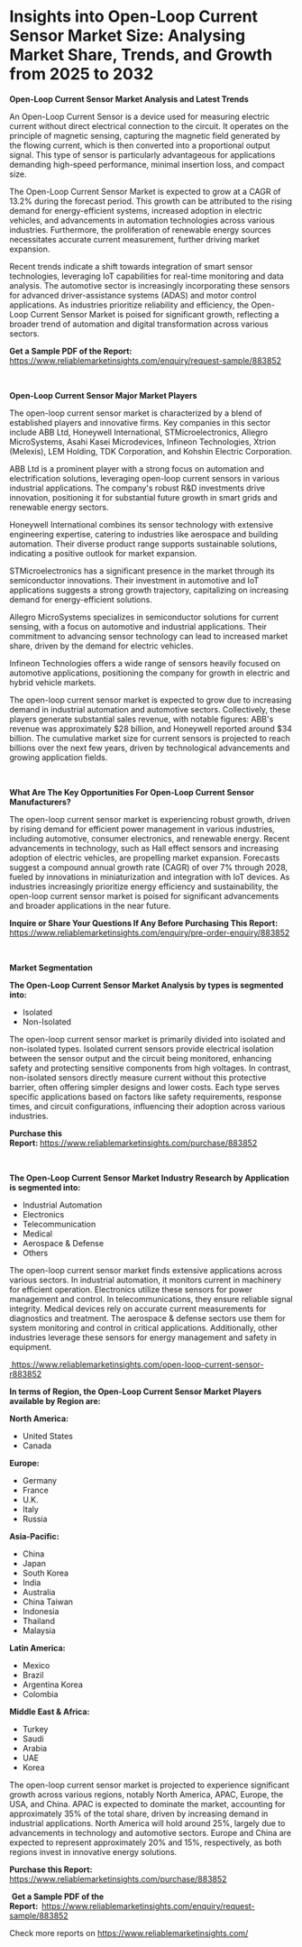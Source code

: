 <p><h1>Insights into Open-Loop Current Sensor Market Size: Analysing Market Share, Trends, and Growth from 2025 to 2032</h1></p><p><strong>Open-Loop Current Sensor Market Analysis and Latest Trends</strong></p>
<p><p>An Open-Loop Current Sensor is a device used for measuring electric current without direct electrical connection to the circuit. It operates on the principle of magnetic sensing, capturing the magnetic field generated by the flowing current, which is then converted into a proportional output signal. This type of sensor is particularly advantageous for applications demanding high-speed performance, minimal insertion loss, and compact size.</p><p>The Open-Loop Current Sensor Market is expected to grow at a CAGR of 13.2% during the forecast period. This growth can be attributed to the rising demand for energy-efficient systems, increased adoption in electric vehicles, and advancements in automation technologies across various industries. Furthermore, the proliferation of renewable energy sources necessitates accurate current measurement, further driving market expansion.</p><p>Recent trends indicate a shift towards integration of smart sensor technologies, leveraging IoT capabilities for real-time monitoring and data analysis. The automotive sector is increasingly incorporating these sensors for advanced driver-assistance systems (ADAS) and motor control applications. As industries prioritize reliability and efficiency, the Open-Loop Current Sensor Market is poised for significant growth, reflecting a broader trend of automation and digital transformation across various sectors.</p></p>
<p><strong>Get a Sample PDF of the Report:&nbsp;</strong> <a href="https://www.reliablemarketinsights.com/enquiry/request-sample/883852?utm_campaign=2441&utm_medium=2&utm_source=Github&utm_content=ia&utm_term=22032025&utm_id=open-loop-current-sensor">https://www.reliablemarketinsights.com/enquiry/request-sample/883852</a></p>
<p>&nbsp;</p>
<p><strong>Open-Loop Current Sensor Major Market Players</strong></p>
<p><p>The open-loop current sensor market is characterized by a blend of established players and innovative firms. Key companies in this sector include ABB Ltd, Honeywell International, STMicroelectronics, Allegro MicroSystems, Asahi Kasei Microdevices, Infineon Technologies, Xtrion (Melexis), LEM Holding, TDK Corporation, and Kohshin Electric Corporation. </p><p>ABB Ltd is a prominent player with a strong focus on automation and electrification solutions, leveraging open-loop current sensors in various industrial applications. The company's robust R&D investments drive innovation, positioning it for substantial future growth in smart grids and renewable energy sectors.</p><p>Honeywell International combines its sensor technology with extensive engineering expertise, catering to industries like aerospace and building automation. Their diverse product range supports sustainable solutions, indicating a positive outlook for market expansion.</p><p>STMicroelectronics has a significant presence in the market through its semiconductor innovations. Their investment in automotive and IoT applications suggests a strong growth trajectory, capitalizing on increasing demand for energy-efficient solutions.</p><p>Allegro MicroSystems specializes in semiconductor solutions for current sensing, with a focus on automotive and industrial applications. Their commitment to advancing sensor technology can lead to increased market share, driven by the demand for electric vehicles.</p><p>Infineon Technologies offers a wide range of sensors heavily focused on automotive applications, positioning the company for growth in electric and hybrid vehicle markets.</p><p>The open-loop current sensor market is expected to grow due to increasing demand in industrial automation and automotive sectors. Collectively, these players generate substantial sales revenue, with notable figures: ABB's revenue was approximately $28 billion, and Honeywell reported around $34 billion. The cumulative market size for current sensors is projected to reach billions over the next few years, driven by technological advancements and growing application fields.</p></p>
<p>&nbsp;</p>
<p><strong>What Are The Key Opportunities For Open-Loop Current Sensor Manufacturers?</strong></p>
<p><p>The open-loop current sensor market is experiencing robust growth, driven by rising demand for efficient power management in various industries, including automotive, consumer electronics, and renewable energy. Recent advancements in technology, such as Hall effect sensors and increasing adoption of electric vehicles, are propelling market expansion. Forecasts suggest a compound annual growth rate (CAGR) of over 7% through 2028, fueled by innovations in miniaturization and integration with IoT devices. As industries increasingly prioritize energy efficiency and sustainability, the open-loop current sensor market is poised for significant advancements and broader applications in the near future.</p></p>
<p><strong>Inquire or Share Your Questions If Any Before Purchasing This Report:</strong> <a href="https://www.reliablemarketinsights.com/enquiry/pre-order-enquiry/883852?utm_campaign=2441&utm_medium=2&utm_source=Github&utm_content=ia&utm_term=22032025&utm_id=open-loop-current-sensor">https://www.reliablemarketinsights.com/enquiry/pre-order-enquiry/883852</a></p>
<p>&nbsp;</p>
<p><strong>Market Segmentation</strong></p>
<p><strong>The Open-Loop Current Sensor Market Analysis by types is segmented into:</strong></p>
<p><ul><li>Isolated</li><li>Non-Isolated</li></ul></p>
<p><p>The open-loop current sensor market is primarily divided into isolated and non-isolated types. Isolated current sensors provide electrical isolation between the sensor output and the circuit being monitored, enhancing safety and protecting sensitive components from high voltages. In contrast, non-isolated sensors directly measure current without this protective barrier, often offering simpler designs and lower costs. Each type serves specific applications based on factors like safety requirements, response times, and circuit configurations, influencing their adoption across various industries.</p></p>
<p><strong>Purchase this Report:&nbsp;</strong><a href="https://www.reliablemarketinsights.com/purchase/883852?utm_campaign=2441&utm_medium=2&utm_source=Github&utm_content=ia&utm_term=22032025&utm_id=open-loop-current-sensor">https://www.reliablemarketinsights.com/purchase/883852</a></p>
<p>&nbsp;</p>
<p><strong>The Open-Loop Current Sensor Market Industry Research by Application is segmented into:</strong></p>
<p><ul><li>Industrial Automation</li><li>Electronics</li><li>Telecommunication</li><li>Medical</li><li>Aerospace & Defense</li><li>Others</li></ul></p>
<p><p>The open-loop current sensor market finds extensive applications across various sectors. In industrial automation, it monitors current in machinery for efficient operation. Electronics utilize these sensors for power management and control. In telecommunications, they ensure reliable signal integrity. Medical devices rely on accurate current measurements for diagnostics and treatment. The aerospace & defense sectors use them for system monitoring and control in critical applications. Additionally, other industries leverage these sensors for energy management and safety in equipment.</p></p>
<p><a href="https://www.reliablemarketinsights.com/open-loop-current-sensor-r883852?utm_campaign=2441&utm_medium=2&utm_source=Github&utm_content=ia&utm_term=22032025&utm_id=open-loop-current-sensor">&nbsp;https://www.reliablemarketinsights.com/open-loop-current-sensor-r883852</a></p>
<p><strong>In terms of Region, the Open-Loop Current Sensor Market Players available by Region are:</strong></p>
<p>
    <p> <strong> North America: </strong>
        <ul>
            <li>United States</li>
            <li>Canada</li>
        </ul>
        </p> 
    <p> <strong> Europe: </strong>
        <ul>
            <li>Germany</li>
            <li>France</li>
            <li>U.K.</li>
            <li>Italy</li>
            <li>Russia</li>
        </ul>
        </p> 
    <p> <strong> Asia-Pacific: </strong>
        <ul>
            <li>China</li>
            <li>Japan</li>
            <li>South Korea</li>
            <li>India</li>
            <li>Australia</li>
            <li>China Taiwan</li>
            <li>Indonesia</li>
            <li>Thailand</li>
            <li>Malaysia</li>
        </ul>
        </p> 
    <p> <strong> Latin America: </strong>
        <ul>
            <li>Mexico</li>
            <li>Brazil</li>
            <li>Argentina Korea</li>
            <li>Colombia</li>
        </ul>
        </p> 
    <p> <strong> Middle East & Africa: </strong>
        <ul>
            <li>Turkey</li>
            <li>Saudi</li>
            <li>Arabia</li>
            <li>UAE</li>
            <li>Korea</li>
        </ul>
    </p>
    </p>
<p><p>The open-loop current sensor market is projected to experience significant growth across various regions, notably North America, APAC, Europe, the USA, and China. APAC is expected to dominate the market, accounting for approximately 35% of the total share, driven by increasing demand in industrial applications. North America will hold around 25%, largely due to advancements in technology and automotive sectors. Europe and China are expected to represent approximately 20% and 15%, respectively, as both regions invest in innovative energy solutions.</p></p>
<p><strong>Purchase this Report: </strong><a href="https://www.reliablemarketinsights.com/purchase/883852?utm_campaign=2441&utm_medium=2&utm_source=Github&utm_content=ia&utm_term=22032025&utm_id=open-loop-current-sensor">https://www.reliablemarketinsights.com/purchase/883852</a></p>
<p>&nbsp;<strong>Get a Sample PDF of the Report:&nbsp;&nbsp;</strong><a href="https://www.reliablemarketinsights.com/enquiry/request-sample/883852?utm_campaign=2441&utm_medium=2&utm_source=Github&utm_content=ia&utm_term=22032025&utm_id=open-loop-current-sensor">https://www.reliablemarketinsights.com/enquiry/request-sample/883852</a></p>
<p><strong></strong></p>
<p>Check more reports on <a href="https://www.reliablemarketinsights.com/?utm_campaign=2441&utm_medium=2&utm_source=Github&utm_content=ia&utm_term=22032025&utm_id=open-loop-current-sensor">https://www.reliablemarketinsights.com/</a></p>